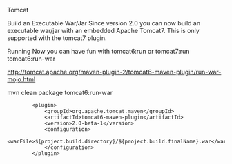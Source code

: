 Tomcat

Build an Executable War/Jar
Since version 2.0 you can now build an executable war/jar with an embedded Apache Tomcat7.
This is only supported with the tomcat7 plugin.

Running
Now you can have fun with tomcat6:run or tomcat7:run
tomcat6:run-war



http://tomcat.apache.org/maven-plugin-2/tomcat6-maven-plugin/run-war-mojo.html



mvn clean package tomcat6:run-war

			<plugin>
				<groupId>org.apache.tomcat.maven</groupId>
				<artifactId>tomcat6-maven-plugin</artifactId>
				<version>2.0-beta-1</version>
				<configuration>
					<warFile>${project.build.directory}/${project.build.finalName}.war</warFile>
				</configuration>
			</plugin>

